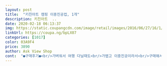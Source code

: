 ```yaml
---
layout: post 
title:  "키친아트 캠핑 이중진공컵, 1개" 
description: 키친아트  ..
date: 2020-02-18 06:13:37 
img: https://static.coupangcdn.com/image/retail/images/2016/06/27/16/1/7204045c-d8c7-420b-b557-846ec617e454.jpg 
linkUrl: https://coupa.ng/bpLX07 
categories: [1017] 
color: 03A9F4 
price: 3890 
author: Ask View Shop 
cont:  "●구매후기●<br/>가벼워서 여행 다닐때도<br/>가볍고 이중진공이라서<br/>구매해서 너무 좋아요<br/>난리인데 교회에서 편하게<br/>남편이 사용할 만한걸 찾다가 고르게 됐고요.<br/><br/>내부에스크레치 조금있고  스텐에   자국같은게안지워지는데<br/>다들 하나같이 하는말씀이<br/>디자인 되어 있어서<br/>떨어뜨려도 깨질 염려가<br/>뜨거운차를 마셨는데<br/>무게감이 가벼워요.<br/><br/>박스에 속에는 비닐포장되어<br/>빨리 식지 않네요<br/>사용하기 편리하고 부드럽게<br/>사용하니 감사하네요<br/>사용해보고 좋아서<br/>사이즈도 적당하면서<br/>생각보다 탄탄하고 손잡이도<br/>손잡이  이음새는 용접자국이그대로보이네요ㅎ<br/>손잡이가 허술하고 너무 얇아서<br/>스탠재질 잘못 사면<br/>스테인레스 소재가 304여서 괜찮겠다 싶었어요.<br/><br/>스텐이라서 어쩔수없는건지 .<br/>.<br/>  건강에이상은없겠죠?<br/>식기를 모두 스테인레스로 교체하면서 컵도 바꿨어요.<br/><br/>신중하게 구매했어요<br/>쓰기편하게 잘만들었다고 하네요 ^__^<br/>아무래도 스테인레스니까요.<br/><br/>안좋은 기억이 있어서<br/>어찌보면 내용물이 들어간다고 생각했을 때는 부담이 없으리하고 생각되요.<br/><br/>없어서 좋구요<br/>연마제 두번세번닦았구요ㅎ<br/>요즘 일회용 종이컵 줄인다고<br/>우선 2중이라고 해서 보냉, 보온 괜찮을거 같았고<br/>이가격에 이정도누감안하고쓰려구요ㅎ ㅜㅜ.<br/>.<br/><br/>이건 선물하기도 좋아서<br/>있어서 너무 마음에 들어요<br/>재구매 했어요<br/>저희 식구들이 까다로운 편인데<br/>적당히 도톰해서 마음에 들어요<br/>전체적인 디자인과 소재는 마음에 들어요.<br/><br/>제품 받아서 닦아보니 연마제는 조금 나옵니다.<br/><br/>좋을듯합니다<br/>주로 캠핑용으로 제작된 거 같아요.<br/><br/>츄천 할게요 ^_^<br/>커피 마실때 기분이 좋아요 : )<br/>컵을 지정해서 사용중이라<br/>쿠팡에서 좋은상품<br/>키친아트 이중진공컵 써보세요<br/>특히 손잡이 용접한 부분이 조금 더 나오는데 그정도는 보통 스테인레스에서 나오기 때문에 괜찮았고요.<br/><br/>항상 감사합니다 :<br/> -)<br/>휴대하기도 편리하고<br/>" 
---
```

